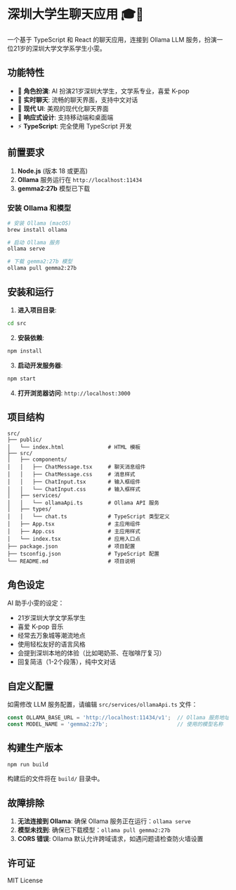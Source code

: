 # 深圳大学生聊天应用 🎓💬

一个基于 TypeScript 和 React 的聊天应用，连接到 Ollama LLM 服务，扮演一位21岁的深圳大学文学系学生小雯。

## 功能特性

- 🎯 **角色扮演**: AI 扮演21岁深圳大学生，文学系专业，喜爱 K-pop
- 💬 **实时聊天**: 流畅的聊天界面，支持中文对话
- 🎨 **现代 UI**: 美观的现代化聊天界面
- 📱 **响应式设计**: 支持移动端和桌面端
- ⚡ **TypeScript**: 完全使用 TypeScript 开发

## 前置要求

1. **Node.js** (版本 18 或更高)
2. **Ollama** 服务运行在 `http://localhost:11434`
3. **gemma2:27b** 模型已下载

### 安装 Ollama 和模型

```bash
# 安装 Ollama (macOS)
brew install ollama

# 启动 Ollama 服务
ollama serve

# 下载 gemma2:27b 模型
ollama pull gemma2:27b
```

## 安装和运行

1. **进入项目目录**:
```bash
cd src
```

2. **安装依赖**:
```bash
npm install
```

3. **启动开发服务器**:
```bash
npm start
```

4. **打开浏览器访问**: `http://localhost:3000`

## 项目结构

```
src/
├── public/
│   └── index.html              # HTML 模板
├── src/
│   ├── components/
│   │   ├── ChatMessage.tsx     # 聊天消息组件
│   │   ├── ChatMessage.css     # 消息样式
│   │   ├── ChatInput.tsx       # 输入框组件
│   │   └── ChatInput.css       # 输入框样式
│   ├── services/
│   │   └── ollamaApi.ts        # Ollama API 服务
│   ├── types/
│   │   └── chat.ts             # TypeScript 类型定义
│   ├── App.tsx                 # 主应用组件
│   ├── App.css                 # 主应用样式
│   └── index.tsx               # 应用入口点
├── package.json                # 项目配置
├── tsconfig.json               # TypeScript 配置
└── README.md                   # 项目说明
```

## 角色设定

AI 助手小雯的设定：
- 21岁深圳大学文学系学生
- 喜爱 K-pop 音乐
- 经常去万象城等潮流地点
- 使用轻松友好的语言风格
- 会提到深圳本地的体验（比如喝奶茶、在咖啡厅复习）
- 回复简洁（1-2个段落），纯中文对话

## 自定义配置

如需修改 LLM 服务配置，请编辑 `src/services/ollamaApi.ts` 文件：

```typescript
const OLLAMA_BASE_URL = 'http://localhost:11434/v1';  // Ollama 服务地址
const MODEL_NAME = 'gemma2:27b';                      // 使用的模型名称
```

## 构建生产版本

```bash
npm run build
```

构建后的文件将在 `build/` 目录中。

## 故障排除

1. **无法连接到 Ollama**: 确保 Ollama 服务正在运行：`ollama serve`
2. **模型未找到**: 确保已下载模型：`ollama pull gemma2:27b`
3. **CORS 错误**: Ollama 默认允许跨域请求，如遇问题请检查防火墙设置

## 许可证

MIT License 